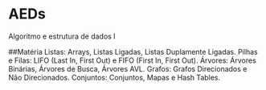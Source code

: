 # AEDs
Algoritmo e estrutura de dados I

##Matéria 
Listas: Arrays, Listas Ligadas, Listas Duplamente Ligadas.
Pilhas e Filas: LIFO (Last In, First Out) e FIFO (First In, First Out).
Árvores: Árvores Binárias, Árvores de Busca, Árvores AVL.
Grafos: Grafos Direcionados e Não Direcionados.
Conjuntos: Conjuntos, Mapas e Hash Tables.
